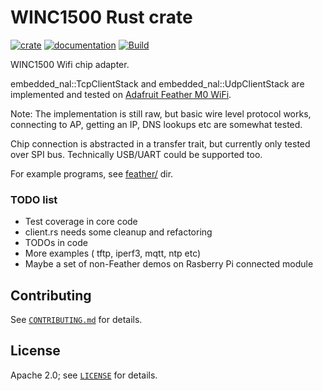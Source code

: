 # WINC1500 Rust crate

[![crate](https://img.shields.io/crates/v/wincwifi.svg)](https://crates.io/crates/wincwifi)
[![documentation](https://docs.rs/wincwifi/badge.svg)](https://docs.rs/wincwifi/)
[![Build](https://github.com/kaidokert/winc-rs/actions/workflows/rust.yaml/badge.svg)](https://github.com/kaidokert/winc-rs/actions/workflows/rust.yaml)

WINC1500 Wifi chip adapter.

embedded_nal::TcpClientStack and embedded_nal::UdpClientStack are implemented
and tested on [Adafruit Feather M0 WiFi](https://www.adafruit.com/product/3010).

Note: The implementation is still raw, but basic wire level protocol works,
connecting to AP, getting an IP, DNS lookups etc are somewhat tested.

Chip connection is abstracted in a transfer trait, but currently only tested over
SPI bus. Technically USB/UART could be supported too.

For example programs, see [feather/](https://github.com/kaidokert/winc-rs/tree/main/feather) dir.

### TODO list

- Test coverage in core code
- client.rs needs some cleanup and refactoring
- TODOs in code
- More examples ( tftp, iperf3, mqtt, ntp etc)
- Maybe a set of non-Feather demos on Rasberry Pi connected module

## Contributing

See [`CONTRIBUTING.md`](CONTRIBUTING.md) for details.

## License

Apache 2.0; see [`LICENSE`](LICENSE) for details.
